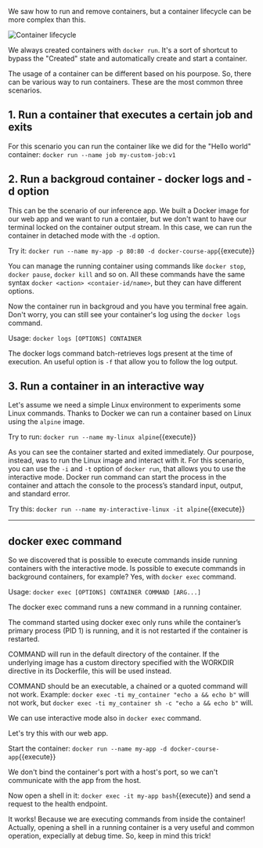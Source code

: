 We saw how to run and remove containers, but a container lifecycle can be more complex than this. 

![Container lifecycle](https://miro.medium.com/max/1129/1*vca4e-SjpzSL5H401p4LCg.png)

We always created containers with `docker run`. It's a sort of shortcut to bypass the "Created" state and automatically create and start a container. 

The usage of a container can be different based on his pourpose. So, there can be various way to run containers. These are the most common three scenarios.

## 1. Run a container that executes a certain job and exits
  
For this scenario you can run the container like we did for the "Hello world" container: `docker run --name job my-custom-job:v1` 

## 2. Run a backgroud container - docker logs and -d option 
  
This can be the scenario of our inference app. We built a Docker image for our web app and we want to run a contaier, but we don't want to have our terminal locked on the container output stream. In this case, we can run the container in detached mode with the `-d` option.

Try it: `docker run --name my-app -p 80:80 -d docker-course-app`{{execute}}

You can manage the running container using commands like `docker stop`, `docker pause`, `docker kill` and so on.  All these commands have the same syntax `docker <action> <contaier-id/name>`, but they can have different options.

Now the container run in backgroud and you have you terminal free again. Don't worry, you can still see your container's log using the `docker logs` command.

Usage: `docker logs [OPTIONS] CONTAINER`

The docker logs command batch-retrieves logs present at the time of execution. An useful option is `-f` that allow you to follow the log output.

## 3. Run a container in an interactive way

Let's assume we need a simple Linux environment to experiments some Linux commands. Thanks to Docker we can run a container based on Linux using the `alpine` image. 

Try to run: `docker run --name my-linux alpine`{{execute}}

As you can see the container started and exited immediately. Our pourpose, instead, was to run the Linux image and interact with it. For this scenario, you can use the `-i` and `-t` option of `docker run`, that allows you to use the interactive mode. Docker run command can start the process in the container and attach the console to the process’s standard input, output, and standard error.

Try this: `docker run --name my-interactive-linux -it alpine`{{execute}}

---

## docker exec command
So we discovered that is possible to execute commands inside running containers with the interactive mode. Is possible to execute commands in background containers, for example? Yes, with `docker exec` command.

Usage: `docker exec [OPTIONS] CONTAINER COMMAND [ARG...]`

The docker exec command runs a new command in a running container.

The command started using docker exec only runs while the container’s primary process (PID 1) is running, and it is not restarted if the container is restarted.

COMMAND will run in the default directory of the container. If the underlying image has a custom directory specified with the WORKDIR directive in its Dockerfile, this will be used instead.

COMMAND should be an executable, a chained or a quoted command will not work. Example: `docker exec -ti my_container "echo a && echo b"` will not work, but `docker exec -ti my_container sh -c "echo a && echo b"` will.

We can use interactive mode also in `docker exec` command.

Let's try this with our web app.

Start the container: `docker run --name my-app -d docker-course-app`{{execute}}

We don't bind the container's port with a host's port, so we can't communicate with the app from the host. 

Now open a shell in it: `docker exec -it my-app bash`{{execute}} and send a request to the health endpoint. 

It works! Because we are executing commands from inside the container! Actually, opening a shell in a running container is a very useful and common operation, expecially at debug time. So, keep in mind this trick! 

